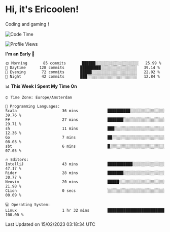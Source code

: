 # Hi, it's Ericoolen!
Coding and gaming！

<!--START_SECTION:waka-->
![Code Time](http://img.shields.io/badge/Code%20Time-664%20hrs%2056%20mins-blue)

![Profile Views](http://img.shields.io/badge/Profile%20Views-12-blue)

**I'm an Early 🐤** 

```text
🌞 Morning       85 commits       ██████░░░░░░░░░░░░░░░░░░░   25.99 % 
🌆 Daytime      128 commits       █████████░░░░░░░░░░░░░░░░   39.14 % 
🌃 Evening       72 commits       █████░░░░░░░░░░░░░░░░░░░░   22.02 % 
🌙 Night         42 commits       ███░░░░░░░░░░░░░░░░░░░░░░   12.84 % 

```


📊 **This Week I Spent My Time On** 

```text
⌚︎ Time Zone: Europe/Amsterdam

💬 Programming Languages: 
Scala                    36 mins             ██████████░░░░░░░░░░░░░░░   39.76 % 
F#                       27 mins             ███████░░░░░░░░░░░░░░░░░░   29.71 % 
sh                       11 mins             ███░░░░░░░░░░░░░░░░░░░░░░   12.36 % 
Go                       7 mins              ██░░░░░░░░░░░░░░░░░░░░░░░   08.03 % 
sbt                      6 mins              █░░░░░░░░░░░░░░░░░░░░░░░░   07.05 % 

🔥 Editors: 
IntelliJ                 43 mins             ███████████░░░░░░░░░░░░░░   47.17 % 
Rider                    28 mins             ███████░░░░░░░░░░░░░░░░░░   30.77 % 
Neovim                   20 mins             █████░░░░░░░░░░░░░░░░░░░░   21.98 % 
CLion                    0 secs              ░░░░░░░░░░░░░░░░░░░░░░░░░   00.09 % 

💻 Operating System: 
Linux                    1 hr 32 mins        █████████████████████████   100.00 % 

```


 Last Updated on 15/02/2023 03:18:34 UTC
<!--END_SECTION:waka-->

